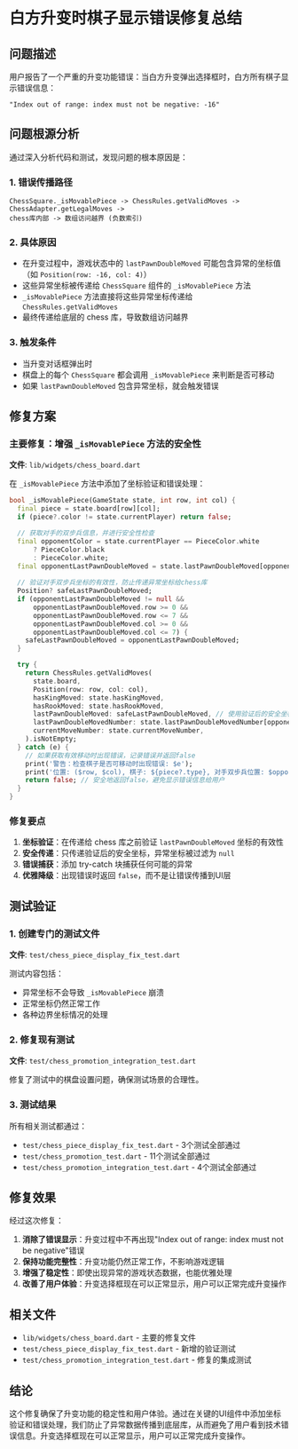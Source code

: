 # 白方升变时棋子显示错误修复总结

## 问题描述

用户报告了一个严重的升变功能错误：当白方升变弹出选择框时，白方所有棋子显示错误信息：
```
"Index out of range: index must not be negative: -16"
```

## 问题根源分析

通过深入分析代码和测试，发现问题的根本原因是：

### 1. 错误传播路径
```
ChessSquare._isMovablePiece -> ChessRules.getValidMoves -> ChessAdapter.getLegalMoves -> 
chess库内部 -> 数组访问越界 (负数索引)
```

### 2. 具体原因
- 在升变过程中，游戏状态中的 `lastPawnDoubleMoved` 可能包含异常的坐标值（如 `Position(row: -16, col: 4)`）
- 这些异常坐标被传递给 `ChessSquare` 组件的 `_isMovablePiece` 方法
- `_isMovablePiece` 方法直接将这些异常坐标传递给 `ChessRules.getValidMoves`
- 最终传递给底层的 chess 库，导致数组访问越界

### 3. 触发条件
- 当升变对话框弹出时
- 棋盘上的每个 `ChessSquare` 都会调用 `_isMovablePiece` 来判断是否可移动
- 如果 `lastPawnDoubleMoved` 包含异常坐标，就会触发错误

## 修复方案

### 主要修复：增强 `_isMovablePiece` 方法的安全性

**文件**: `lib/widgets/chess_board.dart`

在 `_isMovablePiece` 方法中添加了坐标验证和错误处理：

```dart
bool _isMovablePiece(GameState state, int row, int col) {
  final piece = state.board[row][col];
  if (piece?.color != state.currentPlayer) return false;

  // 获取对手的双步兵信息，并进行安全性检查
  final opponentColor = state.currentPlayer == PieceColor.white
      ? PieceColor.black
      : PieceColor.white;
  final opponentLastPawnDoubleMoved = state.lastPawnDoubleMoved[opponentColor];
  
  // 验证对手双步兵坐标的有效性，防止传递异常坐标给chess库
  Position? safeLastPawnDoubleMoved;
  if (opponentLastPawnDoubleMoved != null &&
      opponentLastPawnDoubleMoved.row >= 0 &&
      opponentLastPawnDoubleMoved.row <= 7 &&
      opponentLastPawnDoubleMoved.col >= 0 &&
      opponentLastPawnDoubleMoved.col <= 7) {
    safeLastPawnDoubleMoved = opponentLastPawnDoubleMoved;
  }

  try {
    return ChessRules.getValidMoves(
      state.board,
      Position(row: row, col: col),
      hasKingMoved: state.hasKingMoved,
      hasRookMoved: state.hasRookMoved,
      lastPawnDoubleMoved: safeLastPawnDoubleMoved, // 使用验证后的安全坐标
      lastPawnDoubleMovedNumber: state.lastPawnDoubleMovedNumber[opponentColor],
      currentMoveNumber: state.currentMoveNumber,
    ).isNotEmpty;
  } catch (e) {
    // 如果获取有效移动时出现错误，记录错误并返回false
    print('警告：检查棋子是否可移动时出现错误: $e');
    print('位置: ($row, $col), 棋子: ${piece?.type}, 对手双步兵位置: $opponentLastPawnDoubleMoved');
    return false; // 安全地返回false，避免显示错误信息给用户
  }
}
```

### 修复要点

1. **坐标验证**：在传递给 chess 库之前验证 `lastPawnDoubleMoved` 坐标的有效性
2. **安全传递**：只传递验证后的安全坐标，异常坐标被过滤为 `null`
3. **错误捕获**：添加 try-catch 块捕获任何可能的异常
4. **优雅降级**：出现错误时返回 `false`，而不是让错误传播到UI层

## 测试验证

### 1. 创建专门的测试文件
**文件**: `test/chess_piece_display_fix_test.dart`

测试内容包括：
- 异常坐标不会导致 `_isMovablePiece` 崩溃
- 正常坐标仍然正常工作
- 各种边界坐标情况的处理

### 2. 修复现有测试
**文件**: `test/chess_promotion_integration_test.dart`

修复了测试中的棋盘设置问题，确保测试场景的合理性。

### 3. 测试结果
所有相关测试都通过：
- `test/chess_piece_display_fix_test.dart` - 3个测试全部通过
- `test/chess_promotion_test.dart` - 11个测试全部通过  
- `test/chess_promotion_integration_test.dart` - 4个测试全部通过

## 修复效果

经过这次修复：

1. **消除了错误显示**：升变过程中不再出现"Index out of range: index must not be negative"错误
2. **保持功能完整性**：升变功能仍然正常工作，不影响游戏逻辑
3. **增强了稳定性**：即使出现异常的游戏状态数据，也能优雅处理
4. **改善了用户体验**：升变选择框现在可以正常显示，用户可以正常完成升变操作

## 相关文件

- `lib/widgets/chess_board.dart` - 主要的修复文件
- `test/chess_piece_display_fix_test.dart` - 新增的验证测试
- `test/chess_promotion_integration_test.dart` - 修复的集成测试

## 结论

这个修复确保了升变功能的稳定性和用户体验。通过在关键的UI组件中添加坐标验证和错误处理，我们防止了异常数据传播到底层库，从而避免了用户看到技术错误信息。升变选择框现在可以正常显示，用户可以正常完成升变操作。
